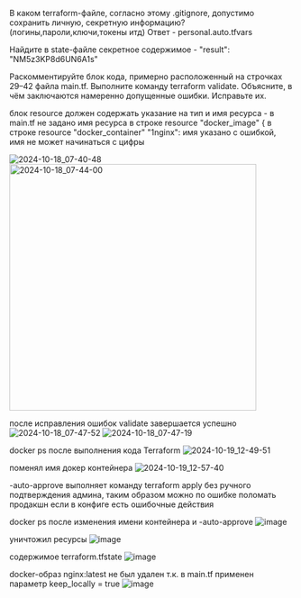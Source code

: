 
В каком terraform-файле, согласно этому .gitignore, допустимо сохранить личную, секретную информацию?(логины,пароли,ключи,токены итд)
Ответ - personal.auto.tfvars

Найдите в state-файле секретное содержимое - "result": "NM5z3KP8d6UN6A1s"

Раскомментируйте блок кода, примерно расположенный на строчках 29–42 файла main.tf. Выполните команду terraform validate. Объясните, в чём заключаются намеренно допущенные ошибки. Исправьте их.

блок resource должен содержать указание на тип и имя ресурса - в main.tf не задано имя ресурса в строке resource "docker_image" {
в строке resource "docker_container" "1nginx": имя указано с ошибкой, имя не может начинаться с цифры

![2024-10-18_07-40-48](https://github.com/user-attachments/assets/93d14d54-8242-4d3c-a12f-991c5286e168)
<img width="438" alt="2024-10-18_07-44-00" src="https://github.com/user-attachments/assets/245866fd-d3f7-449c-a2d2-a81edf1f5f1a">

после исправления ошибок validate завершается успешно
![2024-10-18_07-47-52](https://github.com/user-attachments/assets/7639b0e4-2e72-4a35-b47b-2ce865416860)
![2024-10-18_07-47-19](https://github.com/user-attachments/assets/1cc50ef2-eb69-44f7-9a26-e8cb3404dbdf)

docker ps после выполнения кода Terraform
![2024-10-19_12-49-51](https://github.com/user-attachments/assets/c1ceca0f-1b65-45d2-bd57-2881de4fd616)

поменял имя докер контейнера
![2024-10-19_12-57-40](https://github.com/user-attachments/assets/621af6af-1216-4e19-be7a-92950dc45e51)

-auto-approve выполняет команду terraform apply без ручного подтверждения админа, таким образом можно по ошибке поломать продакшн если в конфиге есть ошибочные действия

docker ps после изменения имени контейнера и -auto-approve
![image](https://github.com/user-attachments/assets/fe3c7506-f4f6-4cde-88df-524e46ba7e2b)

уничтожил ресурсы
![image](https://github.com/user-attachments/assets/9c15a350-9538-4a6a-b325-ee47147f3715)

содержимое terraform.tfstate
![image](https://github.com/user-attachments/assets/1585f036-ca0c-4da2-b8fb-8049b83bac41)

docker-образ nginx:latest не был удален т.к. в main.tf применен параметр keep_locally = true
![image](https://github.com/user-attachments/assets/70f8f046-3619-4552-ac52-8f62889ea821)



